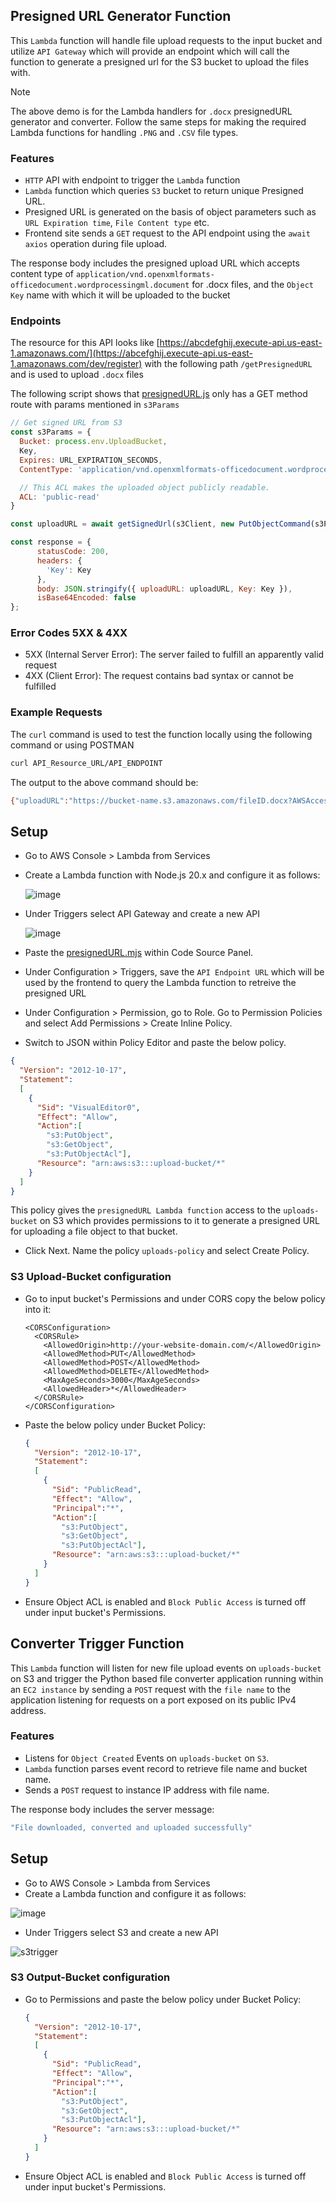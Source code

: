 ## Presigned URL Generator Function

This `Lambda` function will handle file upload requests to the input bucket and utilize `API Gateway` which will provide an endpoint which will call the function to generate a presigned url for the S3 bucket to upload the files with.

> [!NOTE]
> The above demo is for the Lambda handlers for `.docx` presignedURL generator and converter. Follow the same steps for making the required Lambda functions for handling `.PNG` and `.CSV` file types.

### Features
- `HTTP` API with endpoint to trigger the `Lambda` function
- `Lambda` function which queries `S3` bucket to return unique Presigned URL.
- Presigned URL is generated on the basis of object parameters such as `URL Expiration time`, `File Content type` etc. 
- Frontend site sends a `GET` request to the API endpoint using the `await axios` operation during file upload.

The response body includes the presigned upload URL which accepts content type of `application/vnd.openxmlformats-officedocument.wordprocessingml.document` for .docx files, and the `Object Key` name with which it will be uploaded to the bucket

### Endpoints
The resource for this API looks like [https://abcdefghij.execute-api.us-east-1.amazonaws.com/](https://abcefghij.execute-api.us-east-1.amazonaws.com/dev/register) with the following path `/getPresignedURL` and is used to upload `.docx` files

The following script shows that [presignedURL.js](./presignedURL.mjs) only has a GET method route with params mentioned in `s3Params`

```javascript
// Get signed URL from S3
const s3Params = {
  Bucket: process.env.UploadBucket,
  Key,
  Expires: URL_EXPIRATION_SECONDS,
  ContentType: 'application/vnd.openxmlformats-officedocument.wordprocessingml.document',

  // This ACL makes the uploaded object publicly readable. 
  ACL: 'public-read'
}

const uploadURL = await getSignedUrl(s3Client, new PutObjectCommand(s3Params), {expiresIn: 300});

const response = {
      statusCode: 200,
      headers: {
        'Key': Key
      },
      body: JSON.stringify({ uploadURL: uploadURL, Key: Key }),
      isBase64Encoded: false
};
```

### Error Codes 5XX & 4XX
* 5XX (Internal Server Error): The server failed to fulfill an apparently valid request
* 4XX (Client Error): The request contains bad syntax or cannot be fulfilled

### Example Requests

The `curl` command is used to test the function locally using the following command or using POSTMAN

```bash
curl API_Resource_URL/API_ENDPOINT 
```

The output to the above command should be:
```bash
{"uploadURL":"https://bucket-name.s3.amazonaws.com/fileID.docx?AWSAccessKeyId=AccessKey&Content-Type=application%2Fvnd.openxmlformats-officedocument.wordprocessingml.document&Expires=1706262011&Signature=[unique_signature_string]","Key":"fileID.docx"}
```

## Setup

- Go to AWS Console > Lambda from Services
- Create a Lambda function with Node.js 20.x and configure it as follows:

  ![image](https://github.com/SourasishBasu/File-Wizard/assets/89185962/59106a88-b39f-41db-b548-f8cd20ca11fe)

- Under Triggers select API Gateway and create a new API

  ![image](https://github.com/SourasishBasu/File-Wizard/assets/89185962/8b8336fa-582e-452a-be5e-9f06859bfa80)

- Paste the [presignedURL.mjs](./presignedURL.mjs) within Code Source Panel.
- Under Configuration > Triggers, save the `API Endpoint URL` which will be used by the frontend to query the Lambda function to retreive the presigned URL
- Under Configuration > Permission, go to Role. Go to Permission Policies and select Add Permissions > Create Inline Policy.
- Switch to JSON within Policy Editor and paste the below policy.

```json
{
  "Version": "2012-10-17",
  "Statement":
  [
    {
      "Sid": "VisualEditor0",
      "Effect": "Allow",
      "Action":[
        "s3:PutObject",
        "s3:GetObject",
        "s3:PutObjectAcl"],
      "Resource": "arn:aws:s3:::upload-bucket/*"
    }
  ]
}
```

This policy gives the `presignedURL Lambda function` access to the `uploads-bucket` on S3 which provides permissions to it to generate a presigned URL for uploading a file object to that bucket.

- Click Next. Name the policy `uploads-policy` and select Create Policy.

### S3 Upload-Bucket configuration

- Go to input bucket's Permissions and under CORS copy the below policy into it:
  
  ```
  <CORSConfiguration>
    <CORSRule>
      <AllowedOrigin>http://your-website-domain.com/</AllowedOrigin>
      <AllowedMethod>PUT</AllowedMethod>
      <AllowedMethod>POST</AllowedMethod>
      <AllowedMethod>DELETE</AllowedMethod>
      <MaxAgeSeconds>3000</MaxAgeSeconds>
      <AllowedHeader>*</AllowedHeader>
    </CORSRule>
  </CORSConfiguration>
  ```

- Paste the below policy under Bucket Policy:

  ```json
  {
    "Version": "2012-10-17",
    "Statement":
    [
      {
        "Sid": "PublicRead",
        "Effect": "Allow",
        "Principal":"*",
        "Action":[
          "s3:PutObject",
          "s3:GetObject",
          "s3:PutObjectAcl"],
        "Resource": "arn:aws:s3:::upload-bucket/*"
      }
    ]
  }
  ```

- Ensure Object ACL is enabled and `Block Public Access` is turned off under input bucket's Permissions.

## Converter Trigger Function

This `Lambda` function will listen for new file upload events on `uploads-bucket` on S3 and trigger the Python based file converter application running within an `EC2 instance` by sending a `POST` request with the `file name` to the application listening for requests on a port exposed on its public IPv4 address.

### Features
- Listens for `Object Created` Events on `uploads-bucket` on `S3`.
- `Lambda` function parses event record to retrieve file name and bucket name.
- Sends a `POST` request to instance IP address with file name.

The response body includes the server message: 

```bash
"File downloaded, converted and uploaded successfully"
```

## Setup

- Go to AWS Console > Lambda from Services
- Create a Lambda function and configure it as follows:

![image](https://github.com/SourasishBasu/File-Wizard/assets/89185962/2ee1634e-97e0-4687-9ca7-59600a145d18)

- Under Triggers select S3 and create a new API

![s3trigger](https://github.com/SourasishBasu/File-Wizard/assets/89185962/31d68ba3-7bb9-461b-a9a1-c792a56d4da7)

### S3 Output-Bucket configuration

- Go to Permissions and paste the below policy under Bucket Policy:

  ```json
  {
    "Version": "2012-10-17",
    "Statement":
    [
      {
        "Sid": "PublicRead",
        "Effect": "Allow",
        "Principal":"*",
        "Action":[
          "s3:PutObject",
          "s3:GetObject",
          "s3:PutObjectAcl"],
        "Resource": "arn:aws:s3:::upload-bucket/*"
      }
    ]
  }
  ```

- Ensure Object ACL is enabled and `Block Public Access` is turned off under input bucket's Permissions.
